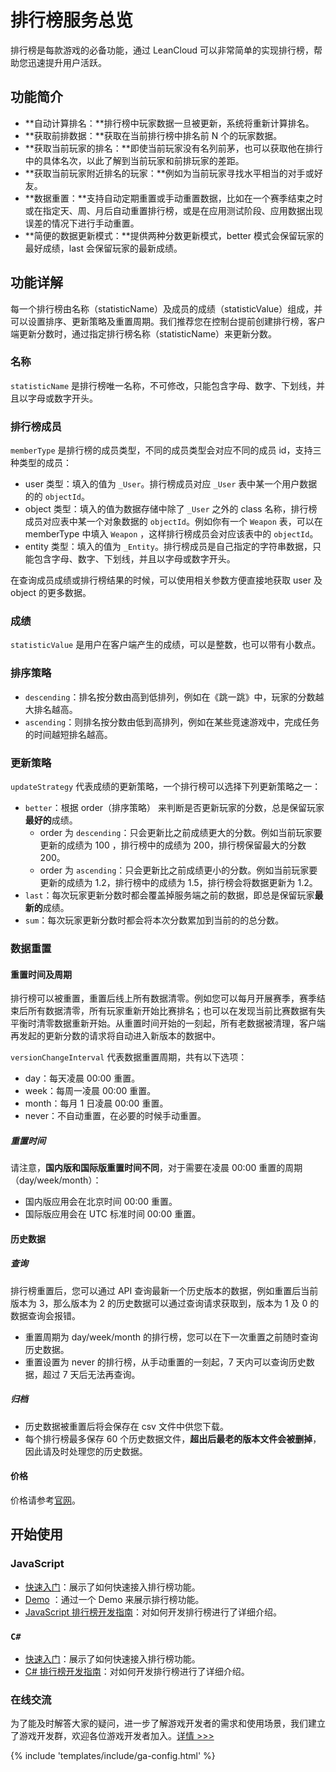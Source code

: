 # 排行榜服务总览

排行榜是每款游戏的必备功能，通过 LeanCloud 可以非常简单的实现排行榜，帮助您迅速提升用户活跃。


## 功能简介
* **自动计算排名：**排行榜中玩家数据一旦被更新，系统将重新计算排名。
* **获取前排数据：**获取在当前排行榜中排名前 N 个的玩家数据。
* **获取当前玩家的排名：**即使当前玩家没有名列前茅，也可以获取他在排行中的具体名次，以此了解到当前玩家和前排玩家的差距。
* **获取当前玩家附近排名的玩家：**例如为当前玩家寻找水平相当的对手或好友。
* **数据重置：**支持自动定期重置或手动重置数据，比如在一个赛季结束之时或在指定天、周、月后自动重置排行榜，或是在应用测试阶段、应用数据出现误差的情况下进行手动重置。
* **简便的数据更新模式：**提供两种分数更新模式，better 模式会保留玩家的最好成绩，last 会保留玩家的最新成绩。

## 功能详解

每一个排行榜由名称（statisticName）及成员的成绩（statisticValue）组成，并可以设置排序、更新策略及重置周期。我们推荐您在控制台提前创建排行榜，客户端更新分数时，通过指定排行榜名称（statisticName）来更新分数。

### 名称
`statisticName` 是排行榜唯一名称，不可修改，只能包含字母、数字、下划线，并且以字母或数字开头。

### 排行榜成员

`memberType` 是排行榜的成员类型，不同的成员类型会对应不同的成员 id，支持三种类型的成员：

* user 类型：填入的值为 `_User`。排行榜成员对应 `_User` 表中某一个用户数据的的 `objectId`。
* object 类型：填入的值为数据存储中除了 `_User` 之外的 class 名称，排行榜成员对应表中某一个对象数据的 `objectId`。例如你有一个 `Weapon` 表，可以在 memberType 中填入 `Weapon` ，这样排行榜成员会对应该表中的 `objectId`。
* entity 类型：填入的值为 `_Entity`。排行榜成员是自己指定的字符串数据，只能包含字母、数字、下划线，并且以字母或数字开头。

在查询成员成绩或排行榜结果的时候，可以使用相关参数方便直接地获取 user 及 object 的更多数据。

### 成绩
`statisticValue` 是用户在客户端产生的成绩，可以是整数，也可以带有小数点。

### 排序策略
* `descending`：排名按分数由高到低排列，例如在《跳一跳》中，玩家的分数越大排名越高。
* `ascending`：则排名按分数由低到高排列，例如在某些竞速游戏中，完成任务的时间越短排名越高。

### 更新策略
`updateStrategy` 代表成绩的更新策略，一个排行榜可以选择下列更新策略之一：

* `better`：根据 order（排序策略） 来判断是否更新玩家的分数，总是保留玩家**最好的**成绩。
  * order 为 `descending`：只会更新比之前成绩更大的分数。例如当前玩家要更新的成绩为 100 ，排行榜中的成绩为 200，排行榜保留最大的分数 200。
  * order 为 `ascending`：只会更新比之前成绩更小的分数。例如当前玩家要更新的成绩为 1.2，排行榜中的成绩为 1.5，排行榜会将数据更新为 1.2。
* `last`：每次玩家更新分数时都会覆盖掉服务端之前的数据，即总是保留玩家**最新的**成绩。
* `sum`：每次玩家更新分数时都会将本次分数累加到当前的的总分数。

### 数据重置
#### 重置时间及周期
排行榜可以被重置，重置后线上所有数据清零。例如您可以每月开展赛季，赛季结束后所有数据清零，所有玩家重新开始比赛排名；也可以在发现当前比赛数据有失平衡时清零数据重新开始。从重置时间开始的一刻起，所有老数据被清理，客户端再发起的更新分数的请求将自动进入新版本的数据中。

`versionChangeInterval` 代表数据重置周期，共有以下选项：
* day：每天凌晨 00:00 重置。
* week：每周一凌晨 00:00 重置。
* month：每月 1 日凌晨 00:00 重置。
* never：不自动重置，在必要的时候手动重置。

##### 重置时间
请注意，**国内版和国际版重置时间不同**，对于需要在凌晨 00:00 重置的周期（day/week/month）：

* 国内版应用会在北京时间 00:00 重置。
* 国际版应用会在 UTC 标准时间 00:00 重置。


#### 历史数据

##### 查询
排行榜重置后，您可以通过 API 查询最新一个历史版本的数据，例如重置后当前版本为 3，那么版本为 2 的历史数据可以通过查询请求获取到，版本为 1 及 0 的数据查询会报错。

* 重置周期为 day/week/month 的排行榜，您可以在下一次重置之前随时查询历史数据。
* 重置设置为 never 的排行榜，从手动重置的一刻起，7 天内可以查询历史数据，超过 7 天后无法再查询。

##### 归档
* 历史数据被重置后将会保存在 csv 文件中供您下载。
* 每个排行榜最多保存 60 个历史数据文件，**超出后最老的版本文件会被删掉**，因此请及时处理您的历史数据。

#### 价格
价格请参考[官网](https://leancloud.cn/pricing/)。


## 开始使用

### JavaScript
* [快速入门](leaderboard-quick-start-js.html)：展示了如何快速接入排行榜功能。
* [Demo](https://leancloud.github.io/javascript-sdk/demo/leaderboard/) ：通过一个 Demo 来展示排行榜功能。
* [JavaScript 排行榜开发指南](leaderboard-guide-js.html)：对如何开发排行榜进行了详细介绍。

### `C#`
* [快速入门](leaderboard-quick-start-dotnet.html)：展示了如何快速接入排行榜功能。
* [C# 排行榜开发指南](leaderboard-guide-dotnet.html)：对如何开发排行榜进行了详细介绍。

### 在线交流

为了能及时解答大家的疑问，进一步了解游戏开发者的需求和使用场景，我们建立了游戏开发群，欢迎各位游戏开发者加入。[详情 >>>](https://forum.leancloud.cn/t/leancloud-qq/19389)


<!-- This code is for Google Ads -->
{% include 'templates/include/ga-config.html' %}
